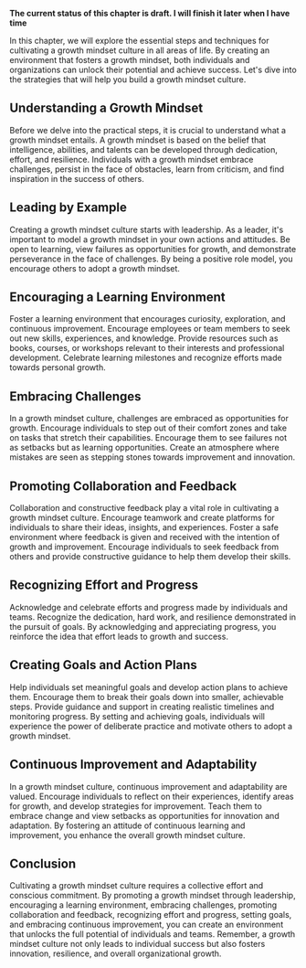 **The current status of this chapter is draft. I will finish it later when I have time**

In this chapter, we will explore the essential steps and techniques for cultivating a growth mindset culture in all areas of life. By creating an environment that fosters a growth mindset, both individuals and organizations can unlock their potential and achieve success. Let's dive into the strategies that will help you build a growth mindset culture.

Understanding a Growth Mindset
------------------------------

Before we delve into the practical steps, it is crucial to understand what a growth mindset entails. A growth mindset is based on the belief that intelligence, abilities, and talents can be developed through dedication, effort, and resilience. Individuals with a growth mindset embrace challenges, persist in the face of obstacles, learn from criticism, and find inspiration in the success of others.

Leading by Example
------------------

Creating a growth mindset culture starts with leadership. As a leader, it's important to model a growth mindset in your own actions and attitudes. Be open to learning, view failures as opportunities for growth, and demonstrate perseverance in the face of challenges. By being a positive role model, you encourage others to adopt a growth mindset.

Encouraging a Learning Environment
----------------------------------

Foster a learning environment that encourages curiosity, exploration, and continuous improvement. Encourage employees or team members to seek out new skills, experiences, and knowledge. Provide resources such as books, courses, or workshops relevant to their interests and professional development. Celebrate learning milestones and recognize efforts made towards personal growth.

Embracing Challenges
--------------------

In a growth mindset culture, challenges are embraced as opportunities for growth. Encourage individuals to step out of their comfort zones and take on tasks that stretch their capabilities. Encourage them to see failures not as setbacks but as learning opportunities. Create an atmosphere where mistakes are seen as stepping stones towards improvement and innovation.

Promoting Collaboration and Feedback
------------------------------------

Collaboration and constructive feedback play a vital role in cultivating a growth mindset culture. Encourage teamwork and create platforms for individuals to share their ideas, insights, and experiences. Foster a safe environment where feedback is given and received with the intention of growth and improvement. Encourage individuals to seek feedback from others and provide constructive guidance to help them develop their skills.

Recognizing Effort and Progress
-------------------------------

Acknowledge and celebrate efforts and progress made by individuals and teams. Recognize the dedication, hard work, and resilience demonstrated in the pursuit of goals. By acknowledging and appreciating progress, you reinforce the idea that effort leads to growth and success.

Creating Goals and Action Plans
-------------------------------

Help individuals set meaningful goals and develop action plans to achieve them. Encourage them to break their goals down into smaller, achievable steps. Provide guidance and support in creating realistic timelines and monitoring progress. By setting and achieving goals, individuals will experience the power of deliberate practice and motivate others to adopt a growth mindset.

Continuous Improvement and Adaptability
---------------------------------------

In a growth mindset culture, continuous improvement and adaptability are valued. Encourage individuals to reflect on their experiences, identify areas for growth, and develop strategies for improvement. Teach them to embrace change and view setbacks as opportunities for innovation and adaptation. By fostering an attitude of continuous learning and improvement, you enhance the overall growth mindset culture.

Conclusion
----------

Cultivating a growth mindset culture requires a collective effort and conscious commitment. By promoting a growth mindset through leadership, encouraging a learning environment, embracing challenges, promoting collaboration and feedback, recognizing effort and progress, setting goals, and embracing continuous improvement, you can create an environment that unlocks the full potential of individuals and teams. Remember, a growth mindset culture not only leads to individual success but also fosters innovation, resilience, and overall organizational growth.
